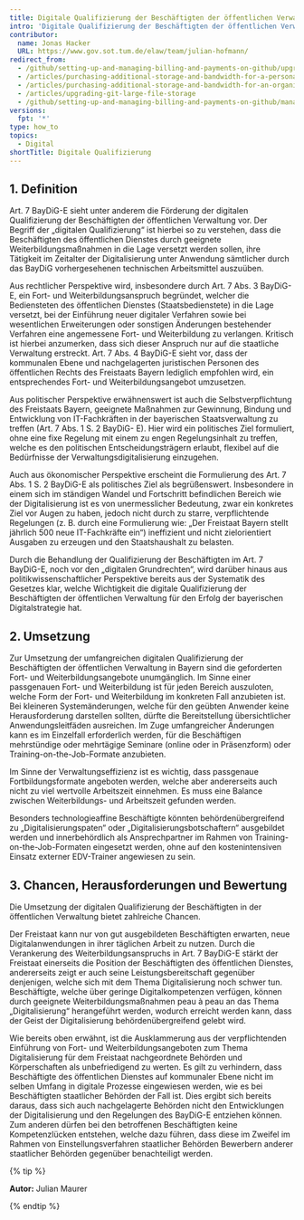 ```yaml
---
title: Digitale Qualifizierung der Beschäftigten der öffentlichen Verwaltung - Art. 7 BayDiG-E
intro: 'Digitale Qualifizierung der Beschäftigten der öffentlichen Verwaltung - Art. 7 BayDiG-E'
contributor:
  name: Jonas Hacker
  URL: https://www.gov.sot.tum.de/elaw/team/julian-hofmann/
redirect_from:
  - /github/setting-up-and-managing-billing-and-payments-on-github/upgrading-git-large-file-storage
  - /articles/purchasing-additional-storage-and-bandwidth-for-a-personal-account/
  - /articles/purchasing-additional-storage-and-bandwidth-for-an-organization/
  - /articles/upgrading-git-large-file-storage
  - /github/setting-up-and-managing-billing-and-payments-on-github/managing-billing-for-git-large-file-storage/upgrading-git-large-file-storage
versions:
  fpt: '*'
type: how_to
topics:
  - Digital
shortTitle: Digitale Qualifizierung
---
```



## 1. Definition

Art. 7 BayDiG-E sieht unter anderem die Förderung der digitalen Qualifizierung der Beschäftigten der öffentlichen Verwaltung vor. Der Begriff der „digitalen Qualifizierung“ ist hierbei so zu verstehen, dass die Beschäftigten des öffentlichen Dienstes durch geeignete Weiterbildungsmaßnahmen in die Lage versetzt werden sollen, ihre Tätigkeit im Zeitalter der Digitalisierung unter Anwendung sämtlicher durch das BayDiG vorhergesehenen technischen Arbeitsmittel auszuüben.

Aus rechtlicher Perspektive wird, insbesondere durch Art. 7 Abs. 3 BayDiG-E, ein Fort- und Weiterbildungsanspruch begründet, welcher die Bediensteten des öffentlichen Dienstes (Staatsbedienstete) in die Lage versetzt, bei der Einführung neuer digitaler Verfahren sowie bei wesentlichen Erweiterungen oder sonstigen Änderungen bestehender Verfahren eine angemessene Fort- und Weiterbildung zu verlangen. Kritisch ist hierbei anzumerken, dass sich dieser Anspruch nur auf die staatliche Verwaltung erstreckt. Art. 7 Abs. 4 BayDiG-E sieht vor, dass der kommunalen Ebene und nachgelagerten juristischen Personen des öffentlichen Rechts des Freistaats Bayern lediglich empfohlen wird, ein entsprechendes Fort- und Weiterbildungsangebot umzusetzen.

Aus politischer Perspektive erwähnenswert ist auch die Selbstverpflichtung des Freistaats Bayern, geeignete Maßnahmen zur Gewinnung, Bindung und Entwicklung von IT-Fachkräften in der bayerischen Staatsverwaltung zu treffen (Art. 7 Abs. 1 S. 2 BayDiG- E). Hier wird ein politisches Ziel formuliert, ohne eine fixe Regelung mit einem zu engen Regelungsinhalt zu treffen, welche es den politischen Entscheidungsträgern erlaubt, flexibel auf die Bedürfnisse der Verwaltungsdigitalisierung einzugehen.

Auch aus ökonomischer Perspektive erscheint die Formulierung des Art. 7 Abs. 1 S. 2 BayDiG-E als politisches Ziel als begrüßenswert. Insbesondere in einem sich im ständigen Wandel und Fortschritt befindlichen Bereich wie der Digitalisierung ist es von unermesslicher Bedeutung, zwar ein konkretes Ziel vor Augen zu haben, jedoch nicht durch zu starre, verpflichtende Regelungen (z. B. durch eine Formulierung wie: „Der Freistaat Bayern stellt jährlich 500 neue IT-Fachkräfte ein“) ineffizient und nicht zielorientiert Ausgaben zu erzeugen und den Staatshaushalt zu belasten.

Durch die Behandlung der Qualifizierung der Beschäftigten im Art. 7 BayDiG-E, noch vor den „digitalen Grundrechten“, wird darüber hinaus aus politikwissenschaftlicher Perspektive bereits aus der Systematik des Gesetzes klar, welche Wichtigkeit die digitale Qualifizierung der Beschäftigten der öffentlichen Verwaltung für den Erfolg der bayerischen Digitalstrategie hat.

## 2. Umsetzung

Zur Umsetzung der umfangreichen digitalen Qualifizierung der Beschäftigten der öffentlichen Verwaltung in Bayern sind die geforderten Fort- und Weiterbildungsangebote unumgänglich. Im Sinne einer passgenauen Fort- und Weiterbildung ist für jeden Bereich auszuloten, welche Form der Fort- und Weiterbildung im konkreten Fall anzubieten ist. Bei kleineren Systemänderungen, welche für den geübten Anwender keine Herausforderung darstellen sollten, dürfte die Bereitstellung übersichtlicher Anwendungsleitfäden ausreichen. Im Zuge umfangreicher Änderungen kann es im Einzelfall erforderlich werden, für die Beschäftigen mehrstündige oder mehrtägige Seminare (online oder in Präsenzform) oder Training-on-the-Job-Formate anzubieten.

Im Sinne der Verwaltungseffizienz ist es wichtig, dass passgenaue Fortbildungsformate angeboten werden, welche aber andererseits auch nicht zu viel wertvolle Arbeitszeit einnehmen. Es muss eine Balance zwischen Weiterbildungs- und Arbeitszeit gefunden werden.

Besonders technologieaffine Beschäftigte könnten behördenübergreifend zu „Digitalisierungspaten“ oder „Digitalisierungsbotschaftern“ ausgebildet werden und innerbehördlich als Ansprechpartner im Rahmen von Training-on-the-Job-Formaten eingesetzt werden, ohne auf den kostenintensiven Einsatz externer EDV-Trainer angewiesen zu sein.

## 3. Chancen, Herausforderungen und Bewertung

Die Umsetzung der digitalen Qualifizierung der Beschäftigten in der öffentlichen Verwaltung bietet zahlreiche Chancen.

Der Freistaat kann nur von gut ausgebildeten Beschäftigten erwarten, neue Digitalanwendungen in ihrer täglichen Arbeit zu nutzen. Durch die Verankerung des Weiterbildungsanspruchs in Art. 7 BayDiG-E stärkt der Freistaat einerseits die Position der Beschäftigten des öffentlichen Dienstes, andererseits zeigt er auch seine Leistungsbereitschaft gegenüber denjenigen, welche sich mit dem Thema Digitalisierung noch schwer tun. Beschäftigte, welche über geringe Digitalkompetenzen verfügen, können durch geeignete Weiterbildungsmaßnahmen peau à peau an das Thema „Digitalisierung“ herangeführt werden, wodurch erreicht werden kann, dass der Geist der Digitalisierung behördenübergreifend gelebt wird.

Wie bereits oben erwähnt, ist die Ausklammerung aus der verpflichtenden Einführung von Fort- und Weiterbildungsangeboten zum Thema Digitalisierung für dem Freistaat nachgeordnete Behörden und Körperschaften als unbefriedigend zu werten. Es gilt zu verhindern, dass Beschäftigte des öffentlichen Dienstes auf kommunaler Ebene nicht im selben Umfang in digitale Prozesse eingewiesen werden, wie es bei Beschäftigten staatlicher Behörden der Fall ist. Dies ergibt sich bereits daraus, dass sich auch nachgelagerte Behörden nicht den Entwicklungen der Digitalisierung und den Regelungen des BayDiG-E entziehen können. Zum anderen dürfen bei den betroffenen Beschäftigten keine Kompetenzlücken entstehen, welche dazu führen, dass diese im Zweifel im Rahmen von Einstellungsverfahren staatlicher Behörden Bewerbern anderer staatlicher Behörden gegenüber benachteiligt werden.

{% tip %}

**Autor:** Julian Maurer

{% endtip %}
